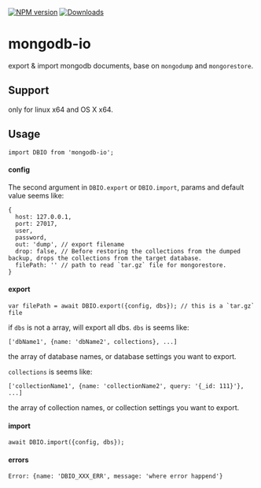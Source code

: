 [![NPM version](https://img.shields.io/npm/v/mongodb-io.svg)](https://www.npmjs.com/package/mongodb-io) [![Downloads](https://img.shields.io/npm/dm/mongodb-io.svg)](http://badge.fury.io/js/mongodb-io)

# mongodb-io
export & import mongodb documents, base on `mongodump` and `mongorestore`.

## Support

only for linux x64 and OS X x64.

## Usage

```
import DBIO from 'mongodb-io';
```

#### config

The second argument in `DBIO.export` or `DBIO.import`, params and default value seems like:

```
{
  host: 127.0.0.1,
  port: 27017,
  user,
  password,
  out: 'dump', // export filename
  drop: false, // Before restoring the collections from the dumped backup, drops the collections from the target database.
  filePath: '' // path to read `tar.gz` file for mongorestore.
}
```

#### export

```
var filePath = await DBIO.export({config, dbs}); // this is a `tar.gz` file
```

if `dbs` is not a array, will export all dbs. `dbs` is seems like:

```
['dbName1', {name: 'dbName2', collections}, ...]
``` 
the array of database names, or database settings you want to export.

`collections` is seems like:

```
['collectionName1', {name: 'collectionName2', query: '{_id: 111}'}, ...]
```

the array of collection names, or collection settings you want to export.

#### import

```
await DBIO.import({config, dbs});
```

#### errors

```
Error: {name: 'DBIO_XXX_ERR', message: 'where error happend'}
```
